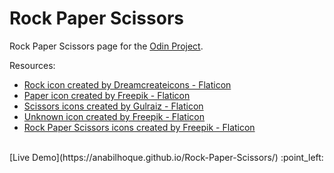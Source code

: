 # Rock Paper Scissors
Rock Paper Scissors page for the [Odin Project](https://www.theodinproject.com/lessons/foundations-rock-paper-scissors).<br />

Resources:
* [Rock icon created by Dreamcreateicons - Flaticon](https://www.flaticon.com/free-icons/rocks)
* [Paper icon created by Freepik - Flaticon](https://www.flaticon.com/free-icons/paper)
* [Scissors icons created by Gulraiz - Flaticon](https://www.flaticon.com/free-icons/scissors)
* [Unknown icon created by Freepik - Flaticon](https://www.flaticon.com/free-icons/unknown)
* [Rock Paper Scissors icons created by Freepik - Flaticon](https://www.flaticon.com/free-icons/rock-paper-scissors)

<br />
[Live Demo](https://anabilhoque.github.io/Rock-Paper-Scissors/) :point_left: